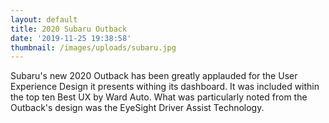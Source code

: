 ```yaml
---
layout: default
title: 2020 Subaru Outback
date: '2019-11-25 19:38:58'
thumbnail: /images/uploads/subaru.jpg
---
```

Subaru's new 2020 Outback has been greatly applauded for the User Experience Design it presents withing its dashboard. It was included within the top ten Best UX by Ward Auto.  What was particularly noted from the Outback's design was the EyeSight Driver Assist Technology.
